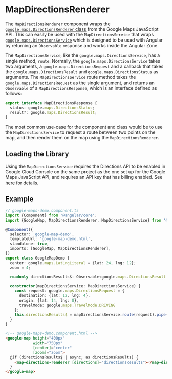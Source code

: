 # MapDirectionsRenderer

The `MapDirectionsRenderer` component wraps the [`google.maps.DirectionsRenderer` class](https://developers.google.com/maps/documentation/javascript/reference/directions#DirectionsRenderer) from the Google Maps JavaScript API. This can easily be used with the `MapDirectionsService` that wraps [`google.maps.DirectionsService`](https://developers.google.com/maps/documentation/javascript/reference/directions#DirectionsService) which is designed to be used with Angular by returning an `Observable` response and works inside the Angular Zone.

The `MapDirectionsService`, like the `google.maps.DirectionsService`, has a single method, `route`. Normally, the `google.maps.DirectionsService` takes two arguments, a `google.maps.DirectionsRequest` and a callback that takes the `google.maps.DirectionsResult` and `google.maps.DirectionsStatus` as arguments. The `MapDirectionsService` route method takes the `google.maps.DirectionsRequest` as the single argument, and returns an `Observable` of a `MapDirectionsResponse`, which is an interface defined as follows:

```typescript
export interface MapDirectionsResponse {
  status: google.maps.DirectionsStatus;
  result?: google.maps.DirectionsResult;
}
```

The most common use-case for the component and class would be to use the `MapDirectionsService` to request a route between two points on the map, and then render them on the map using the `MapDirectionsRenderer`.

## Loading the Library

Using the `MapDirectionsService` requires the Directions API to be enabled in Google Cloud Console on the same project as the one set up for the Google Maps JavaScript API, and requires an API key that has billing enabled. See [here](https://developers.google.com/maps/documentation/javascript/directions#GetStarted) for details.

## Example

```typescript
// google-maps-demo.component.ts
import {Component} from '@angular/core';
import {GoogleMap, MapDirectionsRenderer, MapDirectionsService} from '@angular/google-maps';

@Component({
  selector: 'google-map-demo',
  templateUrl: 'google-map-demo.html',
  standalone: true,
  imports: [GoogleMap, MapDirectionsRenderer],
})
export class GoogleMapDemo {
  center: google.maps.LatLngLiteral = {lat: 24, lng: 12};
  zoom = 4;

  readonly directionsResults$: Observable<google.maps.DirectionsResult|undefined>;

  constructor(mapDirectionsService: MapDirectionsService) {
    const request: google.maps.DirectionsRequest = {
      destination: {lat: 12, lng: 4},
      origin: {lat: 14, lng: 8},
      travelMode: google.maps.TravelMode.DRIVING
    };
    this.directionsResults$ = mapDirectionsService.route(request).pipe(map(response => response.result));
  }
}
```

```html
<!-- google-maps-demo.component.html -->
<google-map height="400px"
            width="750px"
            [center]="center"
            [zoom]="zoom">
  @if (directionsResults$ | async; as directionsResults) {
    <map-directions-renderer [directions]="directionsResults"></map-directions-renderer>
  }
</google-map>
```
